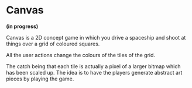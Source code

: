 # Canvas

**(in progress)**

Canvas is a 2D concept game in which you drive a spaceship and shoot at things over a grid of coloured squares.

All the user actions change the colours of the tiles of the grid.

The catch being that each tile is actually a pixel of a larger bitmap which has been scaled up.
The idea is to have the players generate abstract art pieces by playing the game.
